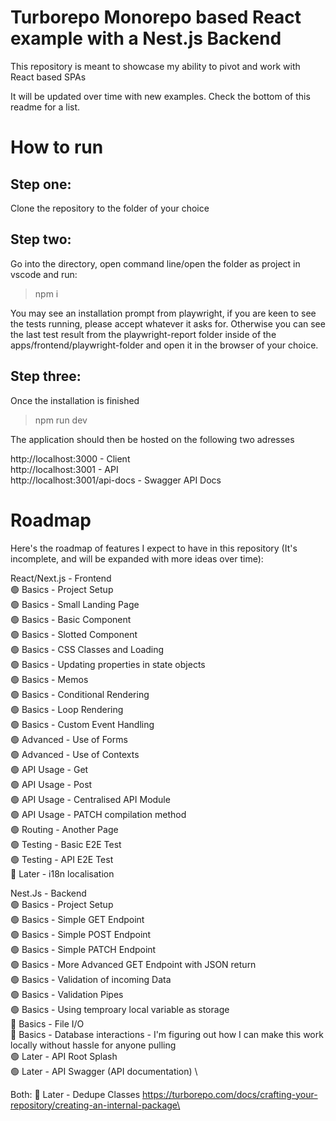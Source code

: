 # Turborepo Monorepo based React example with a Nest.js Backend

This repository is meant to showcase my ability to pivot and work with React based SPAs

It will be updated over time with new examples. Check the bottom of this readme for a list.

# How to run

## Step one:

Clone the repository to the folder of your choice

## Step two:

Go into the directory, open command line/open the folder as project in vscode and run:

> npm i

You may see an installation prompt from playwright, if you are keen to see the tests running, please accept whatever it asks for. Otherwise you can see the last test result from the playwright-report folder inside of the apps/frontend/playwright-folder and open it in the browser of your choice.

## Step three:

Once the installation is finished

> npm run dev

The application should then be hosted on the following two adresses

http://localhost:3000 - Client\
http://localhost:3001 - API\
http://localhost:3001/api-docs - Swagger API Docs

# Roadmap

Here's the roadmap of features I expect to have in this repository (It's incomplete, and will be expanded with more ideas over time):

React/Next.js - Frontend \
🟢 Basics - Project Setup \
🟢 Basics - Small Landing Page \
🟢 Basics - Basic Component \
🟢 Basics - Slotted Component \
🟢 Basics - CSS Classes and Loading \
🟢 Basics - Updating properties in state objects \
🟢 Basics - Memos \
🟢 Basics - Conditional Rendering \
🟢 Basics - Loop Rendering \
🟢 Basics - Custom Event Handling \
🟢 Advanced - Use of Forms \
🟢 Advanced - Use of Contexts \
🟢 API Usage - Get \
🟢 API Usage - Post \
🟢 API Usage - Centralised API Module \
🟢 API Usage - PATCH compilation method \
🟢 Routing - Another Page \
🟢 Testing - Basic E2E Test \
🟢 Testing - API E2E Test \
🔴 Later - i18n localisation

Nest.Js - Backend \
🟢 Basics - Project Setup \
🟢 Basics - Simple GET Endpoint \
🟢 Basics - Simple POST Endpoint \
🟢 Basics - Simple PATCH Endpoint \
🟢 Basics - More Advanced GET Endpoint with JSON return \
🟢 Basics - Validation of incoming Data \
🟢 Basics - Validation Pipes \
🟢 Basics - Using temproary local variable as storage \
🔴 Basics - File I/O \
🔴 Basics - Database interactions - I'm figuring out how I can make this work locally without hassle for anyone pulling\
🟢 Later - API Root Splash \
🟢 Later - API Swagger (API documentation) \

Both:
🔴 Later - Dedupe Classes https://turborepo.com/docs/crafting-your-repository/creating-an-internal-package\
